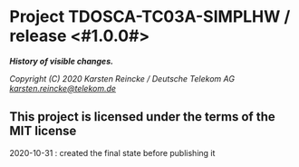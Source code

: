 # Project TDOSCA-TC03A-SIMPLHW / release <#1.0.0#>
***History of visible changes.***

*Copyright (C) 2020 Karsten Reincke / Deutsche Telekom AG <karsten.reincke@telekom.de>*

This project is licensed under the terms of the MIT license
---------------------------------------------------------------
2020-10-31 : created the final state before publishing it
